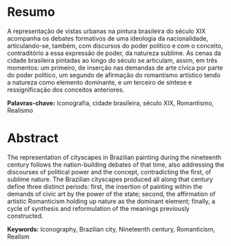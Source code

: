 Resumo
======

A representação de vistas urbanas na pintura brasileira
do século XIX acompanha os debates formativos de uma
ideologia da nacionalidade, articulando-se, também,
com discursos do poder político e com o conceito,
contraditório a essa expressão de poder, da natureza sublime. 
As cenas da cidade brasileira pintadas ao longo do século
se articulam, assim, em três momentos:
um primeiro, de inserção nas demandas de arte cívica por parte
do poder político,
um segundo de afirmação do romantismo artístico tendo
a natureza como elemento dominante,
e um terceiro de síntese e ressignificação dos conceitos anteriores.

**Palavras-chave:** Iconografia, cidade brasileira,
século XIX, Romantismo, Realismo


Abstract
========

The representation of cityscapes in Brazilian painting
during the nineteenth century follows the
nation-building debates of that time, also addressing
the discourses of political power and the concept,
contradicting the first, of sublime nature.
The Brazilian cityscapes produced all along
that century define three distinct periods:
first, the insertion of painting within the demands
of civic art by the power of the state;
second, the affirmation of artistic Romanticism
holding up nature as the dominant element;
finally, a cycle of synthesis and reformulation
of the meanings previously constructed.

**Keywords:** Iconography, Brazilian city,
Nineteenth century, Romanticism, Realism



